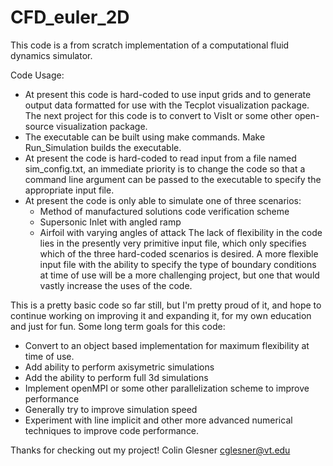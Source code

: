 # CFD_euler_2D
This code is a from scratch implementation of a computational fluid dynamics simulator.

Code Usage:

  - At present this code is hard-coded to use input grids and to generate output data
    formatted for use with the Tecplot visualization package. The next project for this code
    is to convert to VisIt or some other open-source visualization package. 
  - The executable can be built using make commands. Make Run_Simulation builds the executable.
  - At present the code is hard-coded to read input from a file named sim_config.txt, an 
    immediate priority is to change the code so that a command line argument can be passed to 
    the executable to specify the appropriate input file.
  - At present the code is only able to simulate one of three scenarios:
    * Method of manufactured solutions code verification scheme
    * Supersonic Inlet with angled ramp
    * Airfoil with varying angles of attack
    The lack of flexibility in the code lies in the presently very primitive input file,
    which only specifies which of the three hard-coded scenarios is desired. A more flexible
    input file with the ability to specify the type of boundary conditions at time of use
    will be a more challenging project, but one that would vastly increase the uses of the code.

This is a pretty basic code so far still, but I'm pretty proud of it, and hope to continue
working on improving it and expanding it, for my own education and just for fun. Some long
term goals for this code:

   - Convert to an object based implementation for maximum flexibility at time of use.
   - Add ability to perform axisymetric simulations
   - Add the ability to perform full 3d simulations
   - Implement openMPI or some other parallelization scheme to improve performance
   - Generally try to improve simulation speed
   - Experiment with line implicit and other more advanced numerical techniques to improve code
     performance.

Thanks for checking out my project! 
Colin Glesner
cglesner@vt.edu

